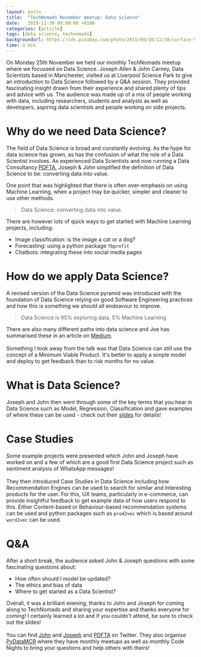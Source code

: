 ```yaml
---
layout: posts
title:  "TechNomads November meetup: Data Science"
date:   2019-11-30 09:00:00 +0100
categories: [article]
tags: [data science, technomads]
backgroundurl: https://cdn.pixabay.com/photo/2015/09/18/11/38/surface-945444_960_720.jpg
time: 3 min
---
```


On Monday 25th November we held our monthly TechNomads meetup where we focussed on Data Science. Joseph Allen & John Carney, Data Scientists based in Manchester, visited us at Liverpool Science Park to give an introduction to Data Science followed by a Q&A session. They provided fascinating insight drawn from their experience and shared plenty of tips and advice with us. The audience was made up of a mix of people working with data, including researchers, students and analysts as well as developers, aspiring data scientists and people working on side projects.

# Why do we need Data Science?

The field of Data Science is broad and constantly evolving. As the hype for data science has grown, as has the confusion of what the role of a Data Scientist involves. As experienced Data Scientists and now running a Data Consultancy [PDFTA](https://www.pdfta.com/), Joseph & John simplified the definition of Data Science to be: converting data into value.   

One point that was highlighted that there is often over-emphasis on using Machine Learning, when a project may be quicker, simpler and cleaner to use other methods.

> Data Science: converting data into value.

There are however lots of quick ways to get started with Machine Learning projects, including:

- Image classification: is the image a cat or a dog?
- Forecasting: using a python package `fbprofit`
- Chatbots: integrating these into social media pages

# How do we apply Data Science?

A revised version of the Data Science pyramid was introduced with the foundation of Data Science relying on good Software Engineering practices and how this is something we should all endeavour to improve.

> Data Science is 95% exploring data, 5% Machine Learning

<!--![Data Science](https://img.evbuc.com/https%3A%2F%2Fcdn.evbuc.com%2Fimages%2F79266727%2F276295144661%2F1%2Foriginal.20191104-093358?w=800&auto=compress&rect=0%2C0%2C1024%2C512&s=cfd0c07ed61c0ebc5d6e51dcd4b19320)-->

There are also many different paths into data science and Joe has summarised these in an article on [Medium](https://medium.com/@JosephAllen1234/the-data-scientists-ive-met-c88478d3632b).
<br><br>
Something I took away from the talk was that Data Science can still use the concept of a Minimum Viable Product. It's better to apply a simple model and deploy to get feedback than to risk months for no value. 

# What is Data Science?

Joseph and John then went through some of the key terms that you hear in Data Science such as Model, Regression, Classification and gave examples of where these can be used - check out their [slides](https://tinyurl.com/pdfta-data-science)  for details! 

# Case Studies

Some example projects were presented which John and Joseph have worked on and a few of which are a good first Data Science project such as sentiment analysis of WhatsApp messages! 
<br><br>
They then introduced Case Studies in Data Science including how Recommendation Engines can be used to search for similar and interesting products for the user. For this, UX teams, particularly in e-commerce, can provide insightful feedback to get example data of how users respond to this. Either Content-based or Behaviour-based recommendation systems can be used and python packages such as `prod2vec` which is based around `word2vec` can be used.

# Q&A

After a short break, the audience asked John & Joseph questions with some fascinating questions about:

- How often should I model be updated?
- The ethics and bias of data
- Where to get started as a Data Scientist?

Overall, it was a brilliant evening, thanks to John and Joseph for coming along to TechNomads and sharing your expertise and thanks everyone for coming! I certainly learned a lot and if you couldn't attend, be sure to check out the slides!
<br><br>
You can find [John](https://twitter.com/jaspajjr) and [Joseph](https://twitter.com/JosephAllen1234) and [PDFTA](https://twitter.com/PDFTA_data) on Twitter. They also organise [PyDataMCR](https://twitter.com/pydatamcr) where they have monthly meetups as well as monthly Code Nights to bring your questions and help others with theirs!